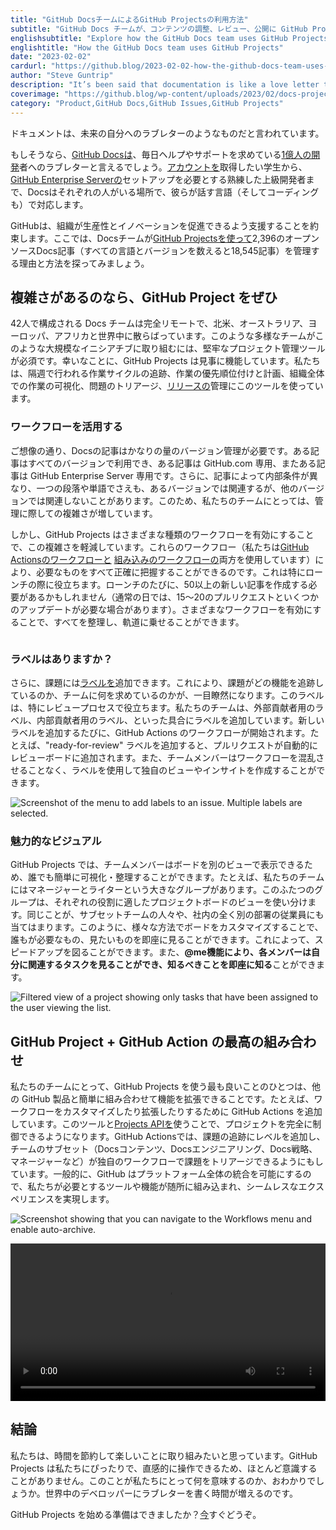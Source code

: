 ```yaml
---
title: "GitHub DocsチームによるGitHub Projectsの利用方法"
subtitle: "GitHub Docs チームが、コンテンツの調整、レビュー、公開に GitHub Projects をどのように利用しているかを見てみましょう。"
englishsubtitle: "Explore how the GitHub Docs team uses GitHub Projects for content coordination, reviews, and publishing."
englishtitle: "How the GitHub Docs team uses GitHub Projects"
date: "2023-02-02"
cardurl: "https://github.blog/2023-02-02-how-the-github-docs-team-uses-github-projects/"
author: "Steve Guntrip"
description: "It’s been said that documentation is like a love letter to your future self."
coverimage: "https://github.blog/wp-content/uploads/2023/02/docs-projects3.png?resize=1600%2C850"
category: "Product,GitHub Docs,GitHub Issues,GitHub Projects"
---
```


<p>ドキュメントは、未来の自分へのラブレターのようなものだと言われています。</p>
<p>もしそうなら、<a href="https://docs.github.com/">GitHub Docsは</a>、毎日ヘルプやサポートを求めている<a href="https://github.blog/2023-01-25-100-million-developers-and-counting/">1億人の開発</a>者へのラブレターと言えるでしょう。<a href="https://docs.github.com/en/get-started/signing-up-for-github/signing-up-for-a-new-github-account">アカウントを</a>取得したい学生から、<a href="https://docs.github.com/en/enterprise-server@3.7/get-started/onboarding/getting-started-with-github-enterprise-server">GitHub Enterprise Serverの</a>セットアップを必要とする熟練した上級開発者まで、Docsはそれぞれの人がいる場所で、彼らが話す言語（そしてコーディングも）で対応します。</p>
<p>GitHubは、組織が生産性とイノベーションを促進できるよう支援することを約束します。ここでは、Docsチームが<a href="https://docs.github.com/en/issues/planning-and-tracking-with-projects/learning-about-projects/about-projects">GitHub Projectsを使って</a>2,396のオープンソースDocs記事（すべての言語とバージョンを数えると18,545記事）を管理する理由と方法を探ってみましょう。</p>
<h2 id="so-much-complexity-enter-github-projects">複雑さがあるのなら、GitHub Project をぜひ<a href="#so-much-complexity-enter-github-projects" class="heading-link pl-2 text-italic text-bold" aria-label="So much complexity. Enter, GitHub Projects"></a></h2>
<p>42人で構成される Docs チームは完全リモートで、北米、オーストラリア、ヨーロッパ、アフリカと世界中に散らばっています。このような多様なチームがこのような大規模なイニシアチブに取り組むには、堅牢なプロジェクト管理ツールが必須です。幸いなことに、GitHub Projects は見事に機能しています。私たちは、隔週で行われる作業サイクルの追跡、作業の優先順位付けと計画、組織全体での作業の可視化、問題のトリアージ、<a href="https://github.blog/2023-01-19-how-github-coordinates-product-releases-with-github-projects-and-github-actions/">リリースの</a>管理にこのツールを使っています。</p>
<h3 id="workflows-for-the-win">ワークフローを活用する<a href="#workflows-for-the-win" class="heading-link pl-2 text-italic text-bold" aria-label="Workflows for the win"></a></h3>
<p>ご想像の通り、Docsの記事はかなりの量のバージョン管理が必要です。ある記事はすべてのバージョンで利用でき、ある記事は GitHub.com 専用、またある記事は GitHub Enterprise Server 専用です。さらに、記事によって内部条件が異なり、一つの段落や単語でさえも、あるバージョンでは関連するが、他のバージョンでは関連しないことがあります。このため、私たちのチームにとっては、管理に際しての複雑さが増しています。</p>
<p>しかし、GitHub Projects はさまざまな種類のワークフローを有効にすることで、この複雑さを軽減しています。これらのワークフロー（私たちは<a href="https://docs.github.com/en/actions/using-workflows">GitHub Actionsのワークフローと</a> <a href="https://docs.github.com/en/issues/planning-and-tracking-with-projects/automating-your-project/using-the-built-in-automations">組み込みのワークフローの</a>両方を使用しています）により、必要なものをすべて正確に把握することができるのです。これは特にローンチの際に役立ちます。ローンチのたびに、50以上の新しい記事を作成する必要があるかもしれません（通常の日では、15～20のプルリクエストといくつかのアップデートが必要な場合があります）。さまざまなワークフローを有効にすることで、すべてを整理し、軌道に乗せることができます。</p>
<p><img decoding="async" src="https://github.blog/wp-content/uploads/2023/02/doc-projects1.png?w=1024&#038;resize=1024%2C576" alt="" class="aligncenter size-large wp-image-69887 width-fit" srcset="https://github.blog/wp-content/uploads/2023/02/doc-projects1.png?w=1600 1600w, https://github.blog/wp-content/uploads/2023/02/doc-projects1.png?w=300 300w, https://github.blog/wp-content/uploads/2023/02/doc-projects1.png?w=768 768w, https://github.blog/wp-content/uploads/2023/02/doc-projects1.png?w=1024&#038;resize=1024%2C576 1024w, https://github.blog/wp-content/uploads/2023/02/doc-projects1.png?w=1536 1536w" data-recalc-dims="1" /></p>
<h3 id="got-labels">ラベルはありますか？<a href="#got-labels" class="heading-link pl-2 text-italic text-bold" aria-label="Got labels?"></a></h3>
<p>さらに、課題には<a href="https://docs.github.com/en/issues/using-labels-and-milestones-to-track-work/managing-labels">ラベルを</a>追加できます。これにより、課題がどの機能を追跡しているのか、チームに何を求めているのかが、一目瞭然になります。このラベルは、特にレビュープロセスで役立ちます。私たちのチームは、外部貢献者用のラベル、内部貢献者用のラベル、といった具合にラベルを追加しています。新しいラベルを追加するたびに、GitHub Actions のワークフローが開始されます。たとえば、"ready-for-review" ラベルを追加すると、プルリクエストが自動的にレビューボードに追加されます。また、チームメンバーはワークフローを混乱させることなく、ラベルを使用して独自のビューやインサイトを作成することができます。</p>
<p><img decoding="async" loading="lazy" src="https://github.blog/wp-content/uploads/2023/02/docs-projects2.png?w=576&#038;resize=576%2C1024" alt="Screenshot of the menu to add labels to an issue. Multiple labels are selected."  srcset="https://github.blog/wp-content/uploads/2023/02/docs-projects2.png?w=900 900w, https://github.blog/wp-content/uploads/2023/02/docs-projects2.png?w=169 169w, https://github.blog/wp-content/uploads/2023/02/docs-projects2.png?w=768 768w, https://github.blog/wp-content/uploads/2023/02/docs-projects2.png?w=576&#038;resize=576%2C1024 576w, https://github.blog/wp-content/uploads/2023/02/docs-projects2.png?w=864 864w" sizes="(max-width: 576px) 100vw, 576px" data-recalc-dims="1" /></p>
<h3 id="virtuous-visuals">魅力的なビジュアル<a href="#virtuous-visuals" class="heading-link pl-2 text-italic text-bold" aria-label="Virtuous visuals"></a></h3>
<p>GitHub Projects では、チームメンバーはボードを別のビューで表示できるため、誰でも簡単に可視化・整理することができます。たとえば、私たちのチームにはマネージャーとライターという大きなグループがあります。このふたつのグループは、それぞれの役割に適したプロジェクトボードのビューを使い分けます。同じことが、サブセットチームの人々や、社内の全く別の部署の従業員にも当てはまります。このように、様々な方法でボードをカスタマイズすることで、誰もが必要なもの、見たいものを即座に見ることができます。これによって、スピードアップを図ることができます。また、<strong>@me機能により、各メンバーは自分に関連するタスクを見ることができ、知るべきことを即座に知る</strong>ことができます。</p>
<p><img decoding="async" loading="lazy" src="https://github.blog/wp-content/uploads/2023/02/docs-projects3.png?w=1024&#038;resize=1024%2C576" alt="Filtered view of a project showing only tasks that have been assigned to the user viewing the list." class="aligncenter size-large wp-image-69889 width-fit" srcset="https://github.blog/wp-content/uploads/2023/02/docs-projects3.png?w=1600 1600w, https://github.blog/wp-content/uploads/2023/02/docs-projects3.png?w=300 300w, https://github.blog/wp-content/uploads/2023/02/docs-projects3.png?w=768 768w, https://github.blog/wp-content/uploads/2023/02/docs-projects3.png?w=1024&#038;resize=1024%2C576 1024w, https://github.blog/wp-content/uploads/2023/02/docs-projects3.png?w=1536 1536w" sizes="(max-width: 1000px) 100vw, 1000px" data-recalc-dims="1" /></p>
<h2 id="like-peanut-butter-and-jelly-github-projects-github-actions"> GitHub Project  + GitHub Action の最高の組み合わせ<a href="#like-peanut-butter-and-jelly-github-projects-github-actions" class="heading-link pl-2 text-italic text-bold" aria-label="Like peanut butter and jelly: GitHub Projects + GitHub Actions"></a></h2>
<p>私たちのチームにとって、GitHub Projects を使う最も良いことのひとつは、他の GitHub 製品と簡単に組み合わせて機能を拡張できることです。たとえば、ワークフローをカスタマイズしたり拡張したりするために GitHub Actions を追加しています。このツールと<a href="https://docs.github.com/en/issues/planning-and-tracking-with-projects/automating-your-project/using-the-api-to-manage-projects">Projects APIを</a>使うことで、プロジェクトを完全に制御できるようになります。GitHub Actionsでは、課題の追跡にレベルを追加し、チームのサブセット（Docsコンテンツ、Docsエンジニアリング、Docs戦略、マネージャーなど）が独自のワークフローで課題をトリアージできるようにもしています。一般的に、GitHub はプラットフォーム全体の統合を可能にするので、私たちが必要とするツールや機能が随所に組み込まれ、シームレスなエクスペリエンスを実現します。</p>
<p><img decoding="async" loading="lazy" src="https://github.blog/wp-content/uploads/2023/02/docs-projects4.png?w=1024&#038;resize=1024%2C576" alt="Screenshot showing that you can navigate to the Workflows menu and enable auto-archive."  class="aligncenter size-large wp-image-69890 width-fit" srcset="https://github.blog/wp-content/uploads/2023/02/docs-projects4.png?w=1600 1600w, https://github.blog/wp-content/uploads/2023/02/docs-projects4.png?w=300 300w, https://github.blog/wp-content/uploads/2023/02/docs-projects4.png?w=768 768w, https://github.blog/wp-content/uploads/2023/02/docs-projects4.png?w=1024&#038;resize=1024%2C576 1024w, https://github.blog/wp-content/uploads/2023/02/docs-projects4.png?w=1536 1536w" sizes="(max-width: 1000px) 100vw, 1000px" data-recalc-dims="1" /></p>
<div  class="wp-video"><!--[if lt IE 9]><script>document.createElement('video');</script><![endif]-->
<video class="wp-video-shortcode" id="video-69886-1" width="100%" loop="1" preload="metadata" controls="controls"><source type="video/mp4" src="https://github.blog/wp-content/uploads/2023/02/216196044-71c83c1f-a04d-4ba9-87fd-ac9f567326bf.mp4?_=1" /><a href="https://github.blog/wp-content/uploads/2023/02/216196044-71c83c1f-a04d-4ba9-87fd-ac9f567326bf.mp4">https://github.blog/wp-content/uploads/2023/02/216196044-71c83c1f-a04d-4ba9-87fd-ac9f567326bf.mp4</a></video></div>
<h2 id="the-bottom-line">結論<a href="#the-bottom-line" class="heading-link pl-2 text-italic text-bold" aria-label="The bottom line"></a></h2>
<p>私たちは、時間を節約して楽しいことに取り組みたいと思っています。GitHub Projects は私たちにぴったりで、直感的に操作できるため、ほとんど意識することがありません。このことが私たちにとって何を意味するのか、おわかりでしょうか。世界中のデベロッパーにラブレターを書く時間が増えるのです。</p>
<div class="post-content-cta"><p>GitHub Projects を始める準備はできましたか？<a href="https://docs.github.com/en/issues/planning-and-tracking-with-projects/learning-about-projects/quickstart-for-projects">今</a>すぐどうぞ。</p>
</div>


